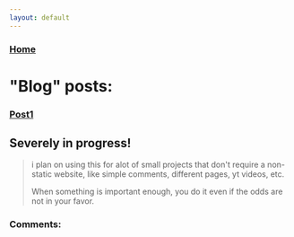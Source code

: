 ```yaml
---
layout: default
---
```


### [Home](./)              

# "Blog" posts:
### [Post1](./post1.html)              

## Severely in progress!

> i plan on using this for alot of small projects that don't require a non-static website, like simple comments, different pages, yt videos, etc.
>
> When something is important enough, you do it even if the odds are not in your favor.

### Comments:
<script src="https://giscus.app/client.js"
        data-repo="BamsTheSergal/bamsthesergal.github.io"
        data-repo-id="R_kgDOIo7Jmw"
        data-category="General"
        data-category-id="DIC_kwDOIo7Jm84Ce_PR"
        data-mapping="title"
        data-strict="0"
        data-reactions-enabled="1"
        data-emit-metadata="0"
        data-input-position="top"
        data-theme="https://github.com/BamsTheSergal/bamsthesergal.github.io/blob/master/_sass/jekyll-theme-minimal.scss"
        data-lang="en"
        crossorigin="anonymous"
        async>
</script>
